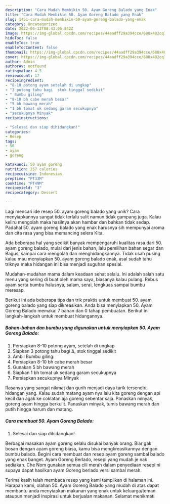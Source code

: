```yaml
---
description: "Cara Mudah Membikin 50. Ayam Goreng Balado yang Enak"
title: "Cara Mudah Membikin 50. Ayam Goreng Balado yang Enak"
slug: 1451-cara-mudah-membikin-50-ayam-goreng-balado-yang-enak
category: Uncategorized
date: 2022-06-12T08:43:06.842Z
image: https://img-global.cpcdn.com/recipes/44aadff29a394cce/680x482cq70/50-ayam-goreng-balado-foto-resep-utama.jpg
hideToc: false
enableToc: true
enableTocContent: false
thumbnail: https://img-global.cpcdn.com/recipes/44aadff29a394cce/680x482cq70/50-ayam-goreng-balado-foto-resep-utama.jpg
cover: https://img-global.cpcdn.com/recipes/44aadff29a394cce/680x482cq70/50-ayam-goreng-balado-foto-resep-utama.jpg
author: Admin
authorAv: notfound
ratingvalue: 4.5
reviewcount: 17
recipeingredient:
- "8-10 potong ayam setelah di ungkap"
- "3 potong tahu bagi  stok tinggal sedikit"
- " Bumbu giling"
- "8-10 bh cabe merah besar"
- "5 bh bawang merah"
- "1 bh tomat uk sedang garam secukupnya"
- "secukupnya Minyak"
recipeinstructions:

- "Selesai dan siap dihidangkan!"
categories:
- Resep
tags:
- 50
- ayam
- goreng

katakunci: 50 ayam goreng 
nutrition: 257 calories
recipecuisine: Indonesian
preptime: "PT33M"
cooktime: "PT49M"
recipeyield: "3"
recipecategory: Dessert

---
```





Lagi mencari ide resep 50. ayam goreng balado yang unik? Cara menyiapkannya sangat tidak terlalu sulit namun tidak gampang juga. Kalau keliru mengolah maka hasilnya akan hambar dan bahkan tidak sedap. Padahal 50. ayam goreng balado yang enak harusnya sih mempunyai aroma dan cita rasa yang bisa memancing selera Kita.





Ada beberapa hal yang sedikit banyak mempengaruhi kualitas rasa dari 50. ayam goreng balado, mulai dari jenis bahan, lalu pemilihan bahan segar dan Bagus, sampai cara mengolah dan menghidangkannya. Tidak usah pusing kalau mau menyiapkan 50. ayam goreng balado enak,      asal sudah tahu triknya maka hidangan ini bisa menjadi suguhan spesial.














Mudahan-mudahan mama dalam keadaan sehat selalu. Ini adalah salah satu menu yang sering di buat oleh mama saya, biasanya kalau pulang. Rebus ayam serta bumbu halusnya, salam, serai, lengkuas sampai bumbu meresap.






Berikut ini ada beberapa tips dan trik praktis untuk membuat 50. ayam goreng balado yang siap dikreasikan. Anda bisa menyiapkan 50. Ayam Goreng Balado memakai 7 bahan dan 0 tahap pembuatan. Berikut ini langkah-langkah untuk membuat hidangannya.

<!--inarticleads1-->

##### Bahan-bahan dan bumbu yang digunakan untuk menyiapkan 50. Ayam Goreng Balado:

1. Persiapkan 8-10 potong ayam, setelah di ungkap
1. Siapkan 3 potong tahu bagi ∆, stok tinggal sedikit
1. Ambil  Bumbu giling:
1. Persiapkan 8-10 bh cabe merah besar
1. Gunakan 5 bh bawang merah
1. Siapkan 1 bh tomat uk sedang garam secukupnya
1. Persiapkan secukupnya Minyak


Rasanya yang sangat nikmat dan gurih menjadi daya tarik tersendiri, hidangan yang. Kalau sudah matang ayam nya lalu kita goreng dengan api kecil dan agak ke coklatan aja goreng sebentar saja. Panaskan minyak, goreng ayam hingga berkulit. Panaskan minyak, tumis bawang merah dan putih hingga harum dan matang. 

<!--inarticleads2-->

##### Cara membuat 50. Ayam Goreng Balado:


1. Selesai dan siap dihidangkan!

Berbagai masakan ayam goreng selalu disukai banyak orang. Biar gak bosan dengan ayam goreng biasa, kamu bisa mengkreasikannya dengan bumbu balado. Begini cara membuat dan resep ayam goreng sambal balado yang enak banget. Ayam Goreng Berlado, resepi yang mudah je nak sediakan. Che Nom gunakan semua cili merah dalam penyediaan resepi ni supaya dapat hasilkan ayam Goreng berlado versi sambal merah. 

Terima kasih telah membaca resep yang kami tampilkan di halaman ini. Harapan kami, olahan 50. Ayam Goreng Balado yang mudah di atas dapat membantu anda menyiapkan makanan yang enak untuk keluarga/teman ataupun menjadi inspirasi untuk berjualan makanan. Selamat menikmati
